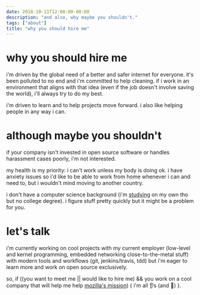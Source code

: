 ```yaml
---
date: 2018-10-11T12:00:00-00:00
description: "and also, why maybe you shouldn't."
tags: ["about"]
title: "why you should hire me"
---
```


why you should hire me
======================

i'm driven by the global need of a better and safer internet for everyone. it's been polluted to no end and i'm committed to help cleaning. if i work in an environment that aligns with that idea (even if the job doesn't involve saving the world), i'll always try to do my best.

i'm driven to learn and to help projects move forward. i also like helping people in any way i can.

although maybe you shouldn't
============================

if your company isn't invested in open source software or handles harassment cases poorly, i'm not interested.

my health is my priority: i can't work unless my body is doing ok. i have anxiety issues so i'd like to be able to work from home whenever i can and need to, but i wouldn't mind moving to another country.

i don't have a computer science background (i'm [studying](https://github.com/ossu/computer-science) on my own tho but no college degree). i figure stuff pretty quickly but it might be a problem for you.

let's talk
==========

i'm currently working on cool projects with my current employer (low-level and kernel programming, embedded networking close-to-the-metal stuff) with modern tools and workflows (git, jenkins/travis, tdd) but i'm eager to learn more and work on open source exclusively.

so, if ((you want to meet me || would like to hire me) && you work on a cool company that will help me help [mozilla's mission](https://www.mozilla.org/en-US/mission/)) { i'm all :ear:s (and :eyes:) }.

